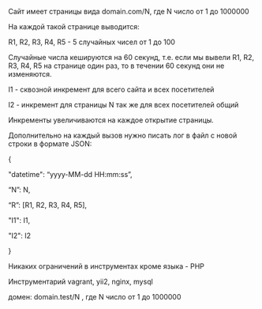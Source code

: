 Сайт имеет страницы вида domain.com/N, где N число от 1 до 1000000

На каждой такой странице выводится:

R1, R2, R3, R4, R5 - 5 случайных чисел от 1 до 100

Случайные числа кешируются на 60 секунд, т.е. если мы вывели R1, R2, R3, R4, R5 на странице один раз, то в течении 60 секунд они не изменяются.

I1 - сквозной инкремент для всего сайта и всех посетителей

I2 - инкремент для страницы N так же для всех посетителей общий

Инкременты увеличиваются на каждое открытие страницы.

Дополнительно на каждый вызов нужно писать лог в файл с новой строки в формате JSON:

{

"datetime": “yyyy-MM-dd HH:mm:ss”,

“N”: N,

“R”: [R1, R2, R3, R4, R5],

"I1": I1,

"I2": I2

}

Никаких ограничений в инструментах кроме языка - PHP

Инструментарий vagrant, yii2, nginx, mysql

домен: domain.test/N , где N число от 1 до 1000000
